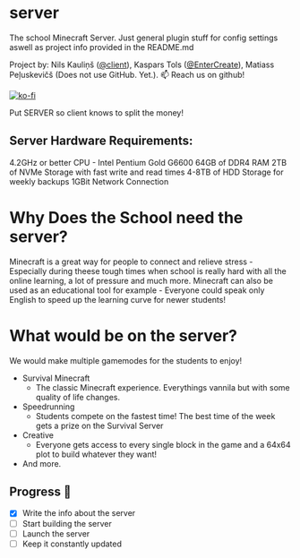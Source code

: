 # server

The school Minecraft Server.
Just general plugin stuff for config settings aswell as project info provided in the README.md

Project by: Nils Kauliņš ([@client](http://github.com/client)), Kaspars Tols ([@EnterCreate](http://github.com/EnterCreate)), Matiass Peļuskevičš (Does not use GitHub. Yet.).
📫 Reach us on github! 

[![ko-fi](https://www.ko-fi.com/img/githubbutton_sm.svg)](https://ko-fi.com/Q5Q12WY9S)

Put SERVER so client knows to split the money!

## Server Hardware Requirements:
4.2GHz or better CPU - Intel Pentium Gold G6600
64GB of DDR4 RAM
2TB of NVMe Storage with fast write and read times
4-8TB of HDD Storage for weekly backups
1GBit Network Connection

# Why Does the School need the server?
Minecraft is a great way for people to connect and relieve stress - Especially during theese tough times when school is really hard with all the online learning, a lot of pressure and much more. Minecraft can also be used as an educational tool for example - Everyone could speak only English to speed up the learning curve for newer students!

# What would be on the server?
We would make multiple gamemodes for the students to enjoy!
* Survival Minecraft
  * The classic Minecraft experience. Everythings vannila but with some quality of life changes.
* Speedrunning
  * Students compete on the fastest time! The best time of the week gets a prize on the Survival Server
* Creative
  * Everyone gets access to every single block in the game and a 64x64 plot to build whatever they want!
* And more.

## Progress 🚧

- [x] Write the info about the server
- [ ] Start building the server
- [ ] Launch the server
- [ ] Keep it constantly updated
